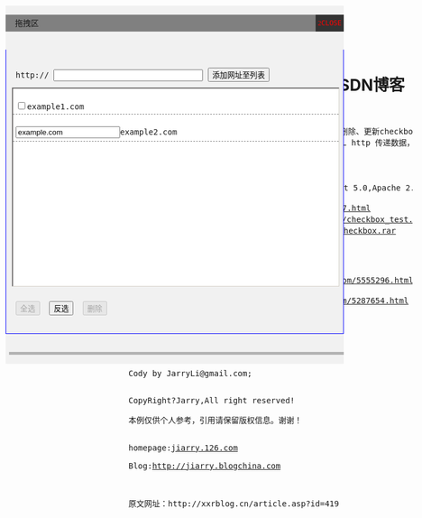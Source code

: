 # Ajax 添加、删除多选框 - weixin_33985507的博客 - CSDN博客
2008年12月17日 10:36:00[weixin_33985507](https://me.csdn.net/weixin_33985507)阅读数：3
<!DOCTYPE HTML PUBLIC "-//W3C//DTD HTML 4.0 Transitional//EN">
<HTML>
<HEAD>
<TITLE> JSP+Ajax 添加删除Checkbox实例 example test</TITLE>
<META NAME="Generator" CONTENT="EditPlus">
<META NAME="Author" CONTENT="">
<META NAME="Keywords" CONTENT="">
<META NAME="Description" CONTENT="">
<script type="text/javascript">
function $() {
  var elements = new Array();
  for (var i = 0; i < arguments.length; i++) {
    var element = arguments[i];
    if (typeof element == 'string')
      element = document.getElementById(element);
    if (arguments.length == 1) 
      return element;
    elements.push(element);
  }
  return elements;
}
//cody by jarry;
var emptyCol="",overCol="#f1f1f1",checkedCol="#F4FFF4";
function getAbsoluteLeft( ob ){
 if(!ob){return null;}
   var obj = ob;
   var objLeft = obj .offsetLeft;
   while( obj != null && obj .offsetParent != null && obj .offsetParent.tagName != "BODY" ){
     objLeft += obj .offsetParent.offsetLeft;
     obj = obj .offsetParent;
   }
 return objLeft ;
}
// get absolute TOP position
function getAbsoluteTop( ob ){
 if(!ob){return null;}
 var obj = ob;
 var objTop = obj .offsetTop;
 while( obj != null && obj .offsetParent != null && obj .offsetParent.tagName != "BODY" ){
   objTop += obj .offsetParent.offsetTop;
   obj = obj .offsetParent;
 }
 return objTop ;
}
String.prototype.trim = function()
{ return this.replace(/(^\s*)|(\s*$)/g, "");}
function isExist(child,obj){ 
 //obj has element the child;
   for(var i=0;i<obj.elements.length;i++){
    if(obj.elements[i].tagName.toLowerCase()=="input" && obj.elements[i].type=="checkbox"){
       if(obj.elements[i].value==child)return true;
    }
   }
   return false;
}
function validateURL(url){
 //validateURL
 if(url.search(/^[A-Za-z0-9 -]+\.[A-Za-z0-9]+[\/=\?%\-&_~`@[\]\':+!]*([^<>\"\"])*$/)!=0){
 return false;
 //}else if(url.substring(0,4)=="www."){
 //return false;
 }else{
 return true;
 }
}
function countLength(obj){
 if(obj==null)return;
 var dLen = 0,sLen = 0;
 for(i=0; i< obj.length; i++ ){
   if(obj.charCodeAt(i) > "0" && obj.charCodeAt(i) < "128")
     sLen+=1;
 else
      dLen+=2;
 }
  totalLen = sLen+dLen;
  return totalLen;
}
var strAll=unescape("%u5168%u9009");
var canAll=unescape("%u53D6%u6D88");
function clickchk(obj){
var allcheck=true;
   for(var i=0;i<obj.elements.length;i++){
    var eli = obj.elements[i];
    if(eli.tagName.toLowerCase()=="input" && eli.type=="checkbox"){
   eli.parentNode.style.backgroundColor = eli.checked ? checkedCol :"";
      if(eli.checked==false){allcheck=false;}
     }
  }
  obj.elements["check"].value=allcheck?canAll:strAll;  
}
function addSite(obj){
  var url=obj.url.value.trim();
  if(url.match(/^\s*$/g) || !validateURL(url)){alert("请输入正确网址：如mysite.com");obj.url.focus();return;}
  if(isExist(url,obj)){alert("你添加的网址已经存在列表中");return;}
  var list=document.getElementById("list");
  var chkbox=document.createElement("input");
  chkbox.type="checkbox";
  chkbox.onclick=function(){clickchk(obj);}//全部选择后check按钮显示取消;
  chkbox.value=url;
  chkbox.name="url_chkbox";
  var hr=document.createElement("hr");
  hr.size="0";hr.style.borderTop="1px solid gray";
  var txt=document.createTextNode(url);  
  var div=document.createElement("div");
  div.appendChild(chkbox);
  div.appendChild(txt);
  div.style.borderBottom="1px dashed gray";
  div.style.padding="5px";
  //div.appendChild(hr);
  //div.style.backgroundColor = "olive";
  div.onmouseover=function(){
   showDelete(this);
  }
  div.onmouseout=function(){
   hideDelete(this);
  }
  list.appendChild(div);
//end add;
//如果已经添加了多选框则去掉禁用;
  if(obj.check.disabled==true){
    obj.check.disabled=false;
    obj.recheck.disabled = false;
    obj.remove.disabled=false;
    }
return false;
}
function checkall(obj){//全选or取消全选;
 var chk=obj.elements["check"];
   for(var i=0;i<obj.elements.length;i++){
    if(obj.elements[i].tagName.toLowerCase()=="input" && obj.elements[i].type=="checkbox"){
      if(chk.value==strAll){//check all checkbox input;
      obj.elements[i].checked=true;
   obj.elements[i].parentNode.style.backgroundColor = checkedCol;
      }else{
       obj.elements[i].checked=false;
    obj.elements[i].parentNode.style.backgroundColor = emptyCol;
      }
    }
  } 
  if($('list').childNodes.length<=1)return;
  chk.value=chk.value==canAll?strAll:canAll;
  //更改全选/取消的显示;
}
function reverseCheck(obj){
   var chk=obj.elements["check"];
   for(var i=0;i<obj.elements.length;i++){
    if(obj.elements[i].tagName.toLowerCase()=="input" && obj.elements[i].type=="checkbox"){
      obj.elements[i].checked = obj.elements[i].checked ? false : true;
    }
    clickchk(obj);
  } 
}
function del(list,obj){
//删除list的内容
  var candel=false;
  var i=list.childNodes.length;
  var end = -1;
   while(  i > end ){  //如果存在child
     var  s=list.childNodes[i];
  if(typeof(s)!="undefined"  && s.tagName){
         try{ //如果child的类型不为空;
          var tgname = s.tagName.toUpperCase();
    if(tgname != "DIV" || s.childNodes.length <=0 )return;
    //子集是div且还有子集
                var s1 = s.childNodes[0];
    if( s1.type.toLowerCase() =="checkbox" && s1.checked==true ){
    //如果该子集里的checkbox选中,那么删除改子集(div);
     candel = true;  
     list.removeChild(s);
      }   
          }catch(ex){ 
           //alert(ex.toString());         
         }
       }
      i--;
   }
   if(candel==false){alert("请选择你要删除的选项")}
isDisabledButton();
}
function isDisabledButton(){
  var objform=document.sitelist;
  var list=$("list");
 var hasDivChild = false;
 if(list.childNodes.length>0 ){
  for(var i=0;i<list.childNodes.length;i++){
     var s=list.childNodes[i];
  if( typeof(s)!="undefined"  && s.tagName) {
   if(s.tagName.toUpperCase()=="DIV")
   hasDivChild = true;
  }
  }
 }
  objform.check.disabled= hasDivChild?false:true;
  objform.recheck.disabled= hasDivChild?false:true;
  objform.check.value=strAll;
  objform.remove.disabled= hasDivChild?false:true; 
}
function delSingle(objparent,objdel,objchild){
    objparent.removeChild(objchild);
       objdel.style.display="none";
//
   isDisabledButton();
}
function editSingle(objparent,objedit,objchild){
  function makeLink(text , tag){
   var temobj = document.createElement(tag);
   temobj.style.marginLeft="5px"; temobj.style.marginRight="5px";
   temobj.style.textDecoration="underline";temobj.style.cursor="pointer";
   temobj.appendChild( document.createTextNode(text) );
    return temobj;  
  }
  try{
  var secondChild = objchild.childNodes[1];
  var url = secondChild;
  var urlStr =  url.nodeValue ;//? url.nodeValue : url.toString() ;
     if(urlStr==null || urlStr.trim=="")return;
  var editorPanel = document.createElement("span");
  objchild.removeChild(url);
  var editor = document.createElement("input");
  editor.type="text";
  //var maxLen = parseInt(objparent.style.width) - 250;
  var maxLen = 50;
     var thisLen = parseInt( countLength(urlStr) );
  editor.size =  maxLen > thisLen ? thisLen : maxLen;
  editor.value = urlStr;
     editor.select();
  editor.onmouseover=function(){this.select();}
  var update =  makeLink("update","font");update.title="更新";
  update.onclick=function(){
     //updateContens();
        var newvalue = editor.value;
  if(newvalue.trim() == ""){editor.focus();return;}
     objchild.removeChild(objchild.childNodes[1]);
     objchild.appendChild(document.createTextNode(newvalue));
  }
  var cancle =  makeLink("cancle","font");cancle.title="取消";
  cancle.onclick=function(){
     objchild.removeChild(objchild.childNodes[1]);
     objchild.appendChild(url);
  }
  //add to editorPanel;
  editorPanel.style.fontSize="11px";
  editorPanel.style.color="blue";
     editorPanel.appendChild(editor);
     editorPanel.appendChild(update);
     editorPanel.appendChild(document.createTextNode("|"));
     editorPanel.appendChild(cancle);
  //add to objchild;
  objchild.appendChild(editorPanel);
   }catch(ex){
      alert(ex.toString());
   }finally{
      //
   }
}
var currentDiv;
function showDelete(self){
  self.style.backgroundColor = overCol;
 currentDiv = self;
 var theid = "del_icon";
 if(!$(theid)){
  var delDiv=document.createElement("div");
  delDiv.id=theid;
  var d=delDiv;
  d.style.textAlign="center";d.style.fontSize="11px";
  var edit = document.createElement("span");
  edit.title="编辑此条";edit.style.textDecoration="underline";
     edit.onclick=function(){
         editSingle(currentDiv.parentNode,this.parentNode,currentDiv);
  }
  var del =  document.createElement("span");
  del.title="删除此条";del.style.textDecoration="underline";
     del.onclick=function(){
         delSingle(currentDiv.parentNode,this.parentNode,currentDiv);
  }
  edit.appendChild(document.createTextNode("edit"));
     d.appendChild(edit);
     d.appendChild(document.createTextNode(" | "));
  del.appendChild(document.createTextNode("delete"));
     d.appendChild(del);
  d.style.width="80px";
  d.style.lineHeight="20px";
  d.style.color="blue";
 // d.style.zIndex="-10";
//  d.style.backgroundColor="green";
  document.body.appendChild(d);
  $(theid).onmouseover=function(){
      currentDiv.style.backgroundColor = overCol;
   this.style.display="";
   //mouseOndeleteDiv=true;
  }
  //
  $(theid).style.cursor="pointer";
 }
 if($(theid)){
   $(theid).style.display="";
   var l= getAbsoluteLeft(self) + self.offsetWidth - 80;
   var t= getAbsoluteTop(self) + 5;
   var scrollT = self.parentNode.scrollTop;//减去出现滚动条的高度;
   var t= getAbsoluteTop(self) + 5 - scrollT;
   $(theid).style.position="absolute";
   $(theid).style.left = l+"px";
   $(theid).style.top = t+"px";
 }
}
function hideDelete(self){
 var theid = "del_icon";
  if( $(theid) ){
   self.style.backgroundColor = self.childNodes[0].checked?checkedCol:emptyCol;
   $(theid).style.display="none";
  }
}
</script>
</HEAD>
<BODY>
<style>
.drag{position:absolute;width:600px; background-color:#f1f1f1;
filter:alpha(opacity=100);
    -moz-opacity:1.0;
    opacity:1.0;
 }
.da{width:100%;background-color:gray;cursor:move;font-size:14px;vertical-align:middle;line-height:30px}
.max_min_btn{float:right;color:red;cursor:pointer;font-size:9pt;width:50px;line-height:30px;text-align:center;}
#list{border-top:2px ridge #9A9898;border-left:2px ridge #9A9898;border-bottom:1px solid #D4D0C8;border-right:1px solid #D4D0C8;background:white;width:578px;height:350px;margin:10px;overflow:auto}
.shadowBottom{margin-left:6px;height:5px;background:gray;font-size:0px;line-height:0px;filter:alpha(opacity=55);-moz-opacity:0.55;opacity:0.55;}
</style>
<pre>
本例是采用JSP + Ajax + 文本来演示多选、全选，添加、删除、更新checkbox多选框的效果。
本例充分展现了利用JavaScript控制HTML DOM以及利用XML http 传递数据，利用JSP操作文本的效果。
1，JavaScript 用来控制页面内容的现实与增删效果;
2，JSP作为后台，对文本进行读取、写入、更新等操作;
3，文本格式是用来存储数据的，数据编码UTF-8;<br>4, 本例子在win32,Red hat Linux 9下 jdk1.5,Tomcat 5.0,Apache 2.5下调试通过，同时兼容Firefox 1.0,Opera 8.0,IE6。
<br>在线说明文档 <a href="http://jiarry.blogchina.com/5599587.html">http://jiarry.blogchina.com/5599587.html</a><br>静态页面演示地址：<A href="http://jarryli.googlepages.com/checkbox_test.html">http://jarryli.googlepages.com/checkbox_test.html</A> (详细的说明，随后补充)<BR>源文件下载地址：<A href="http://jarryli.googlepages.com/checkbox.rar">http://jarryli.googlepages.com/checkbox.rar</A>
<br>
另外之前做的<br>
PHP+Ajax 发帖程序实例:<a href="http://jiarry.blogchina.com/5555296.html">http://jiarry.blogchina.com/5555296.html</a>  源码下载:<a href="http://jarryli.googlepages.com/post_ajax.rar">http://jarryli.googlepages.com/post_ajax.rar</a><br>
JSP登录证码无刷新提示:<a href="http://jiarry.blogchina.com/5287654.html">http://jiarry.blogchina.com/5287654.html</a> 源码下载:<a href="http://jarryli.googlepages.com/imgValidate.rar">http://jarryli.googlepages.com/imgValidate.rar</a><br>
<br>
<div class="drag" rel="drag" id="siteMainDarg" style="left:10px;top:10px;" onMouseDown="dargit(this,event);">
<div class="da" ><span class="max_min_btn" id="max_min" style="background-color:#333"><font style="font-family:webdings">2</font>CLOSE</span>  拖拽区</div>
<div id="sitelistDiv" >
<form name="sitelist" onSubmit="return addSite(this);" style="border:1px groove blue;margin:0;padding:0;border-top:0;"><br clear="all">
  http:// <INPUT TYPE="text" size="30" NAME="url" onmouseover="this.focus()"> <INPUT TYPE="button" NAME="add" value="添加网址至列表" onClick="addSite(this.form)">
<div id="list">
<div onMouseOver="showDelete(this);"  onmouseout="hideDelete(this);" style="padding:5px;border-bottom:1px dashed gray"><input type=checkbox value="example.com" name="url_chkbox" onClick="clickchk(this.form)">example1.com </div>
<div onMouseOver="showDelete(this);" onMouseOut="hideDelete(this);"  style="padding:5px;border-bottom:1px dashed gray"><input type=checkbox  value="example.com" name="url_chkbox" onClick="clickchk(this.form)">example2.com </div>
</div>
  <INPUT TYPE="button" NAME="check" value="全选" disabled onClick="checkall(this.form)">  <input type="button" value="反选" name="recheck" disabled  onclick="reverseCheck(this.form)">  <INPUT TYPE="button" NAME="remove" disabled value="删除" onClick="del($('list'),this.form)"><br><br>
</form>
</div>
<div class="shadowBottom"> </div>
</div><br><br><br>
Cody by JarryLi@gmail.com;
<br>
CopyRight?Jarry,All right reserved!<br>
本例仅供个人参考，引用请保留版权信息。谢谢！
<br>
homepage:<a href="http://jiarry.126.com">jiarry.126.com</a><br>
Blog:<a href="http://jiarry.blogchina.com">http://jiarry.blogchina.com</a>
<script>
//页面加载时初始化
function init(l,f){
  var list=l;
  f.check.disabled=list.childNodes.length>1?false:true;
  f.recheck.disabled=list.childNodes.length>1?false:true;
  f.check.value=strAll;
  f.remove.disabled=list.childNodes.length>1?false:true; 
}
window.onload=function(){
 init($("list"),document.sitelist);
}
activeCookie = true;
if(document.cookie==null){
 //alert("cookie没有开启！");
  activeCookie = false;
}
function getCookie(name) {
    if( !activeCookie  ) return;
 var nameEQ = name + "=";
 var ca = document.cookie.split(';');
 for(var i=0;i < ca.length;i++) {
  var c = ca[i];
  while (c.charAt(0)==' ') c = c.substring(1,c.length);
  if (c.indexOf(nameEQ) == 0) return c.substring(nameEQ.length,c.length);
 }
 return null;
}
function setCookie(name , value)
{
    if( !activeCookie  ) return;
 var expdate = new Date();
 expdate.setTime(expdate.getTime() + (365*24*120));
 document.cookie=""+ name + "=" + value +";expires="+ expdate.toGMTString();
}
var theLeft = getCookie("siteMainDargLeft")!=null ? getCookie("siteMainDargLeft") : 10;
var theTop = getCookie("siteMainDargTop")!=null ? getCookie("siteMainDargTop") : 10;
var listDivDisplay =  getCookie("sitelistDivDisplay")!=null ? getCookie("sitelistDivDisplay") : "";
$("siteMainDarg").style.top = theTop;
$("siteMainDarg").style.left = theLeft;
$("sitelistDiv").style.display = listDivDisplay;
//cookie end;
////////////////////////
var d_width = 550;
var d_height = 30;
var ey=0,ex=0,lx=0,ly=0,canDrg=false,thiso=null;//
var x, y,rw,rh;
 var divs=document.getElementsByTagName("div");
 for (var i=0;i<divs.length;i++){ 
   if(divs[i].getAttribute("rel")=="drag"){
     divs[i].onmousemove=function(){
     thismove(this);//实时得到当前对象与鼠标的值以判断拖动及关闭区域;
  }
   }
 }
function thismove(o){
    rw = parseInt(x)-parseInt(getAbsoluteLeft(o));
    rh = parseInt(y)-parseInt(getAbsoluteTop(o));
}
function dargit(o,e){
thiso = o;
canDrg = true;
 if(!document.all){
      lx = e.clientX; ly = e.clientY;
      }else{
        lx = event.x; ly = event.y;
   }
 try{//设置渐变色;
  if(rh<=d_height && rw<d_width &&rh>0){//设定在拖动区域
   if(document.all)thiso.filters.Alpha.opacity=80;
   else thiso.style.MozOpacity=80/100;
  }
}catch(e){
}
 st(o); 
}
document.onmousemove = function(e){
if(!document.all){ x = e.clientX; y = e.clientY; }else{ x = event.x; y = event.y; }
if(canDrg){
   if(rh<=d_height && rw<d_width &&rh>0){//如果要设定拖动区域可以作判断
  var ofsx = x - lx;
  thiso.style.left = (parseInt(thiso.style.left) + ofsx) +"px";
  lx = x;
  var ofsy = y - ly;
  thiso.style.top = (parseInt(thiso.style.top) + ofsy) +"px";
  ly = y;
   }else{
    canDrg=false;
   }
 }
}
document.onmouseup=function(){
     canDrg=false;//拖拽变量设为false
 try{
  if(document.all)thiso.filters.Alpha.opacity=100;
  else thiso.style.MozOpacity=100;
}catch(e){}
     if(document.all && thiso != null){
         thiso.releaseCapture();
        thiso = null;
   }
}
function st(o){
  if(rh <= d_height && rw >= d_width){
   canDrg=false;
   showHide($("sitelistDiv"));
   }
}
function showHide(obj,self){
   obj.style.display = obj.style.display=="none"?"":"none";
   //$("del_icon").display="none";
   var icon = "1";
   var text = "OPEN";
   if(obj.style.display==""){
     icon = "2";
     text = "CLOSE";
   }
    $("max_min").childNodes[0].innerHTML = icon;
 $("max_min").childNodes[1].nodeValue = text;
}
window.onunload = function(){
   setCookie("siteMainDargLeft",getAbsoluteLeft( $("siteMainDarg") ) );
   setCookie("siteMainDargTop",getAbsoluteTop( $("siteMainDarg") ) );
   setCookie("sitelistDivDisplay",$("sitelistDiv").style.display );
}
</script>
</BODY>
</HTML>
原文网址：http://xxrblog.cn/article.asp?id=419
